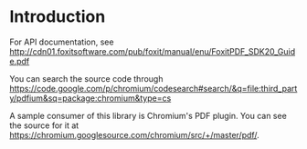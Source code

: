 # Introduction

For API documentation, see
http://cdn01.foxitsoftware.com/pub/foxit/manual/enu/FoxitPDF_SDK20_Guide.pdf

You can search the source code through
https://code.google.com/p/chromium/codesearch#search/&q=file:third_party/pdfium&sq=package:chromium&type=cs

A sample consumer of this library is Chromium's PDF plugin. You can see the
source for it at https://chromium.googlesource.com/chromium/src/+/master/pdf/.

